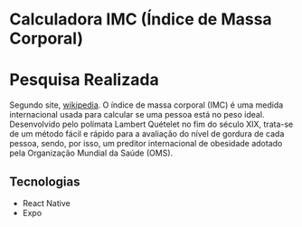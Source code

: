 
# Calculadora IMC (Índice de Massa Corporal)

<h1>Pesquisa Realizada</h1>

Segundo site, [wikipedia](https://pt.wikipedia.org/wiki/%C3%8Dndice_de_massa_corporal).
O índice de massa corporal (IMC) é uma medida internacional usada para calcular se uma pessoa está no peso ideal. Desenvolvido pelo polímata Lambert Quételet no fim do século XIX, trata-se de um método fácil e rápido para a avaliação do nível de gordura de cada pessoa, sendo, por isso, um preditor internacional de obesidade adotado pela Organização Mundial da Saúde (OMS).

  

## Tecnologias

- React Native
- Expo